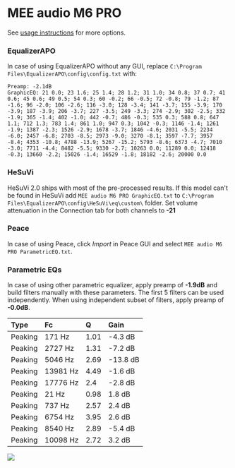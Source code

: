 # MEE audio M6 PRO
See [usage instructions](https://github.com/jaakkopasanen/AutoEq#usage) for more options.

### EqualizerAPO
In case of using EqualizerAPO without any GUI, replace `C:\Program Files\EqualizerAPO\config\config.txt`
with:
```
Preamp: -2.1dB
GraphicEQ: 21 0.0; 23 1.6; 25 1.4; 28 1.2; 31 1.0; 34 0.8; 37 0.7; 41 0.6; 45 0.6; 49 0.5; 54 0.3; 60 -0.2; 66 -0.5; 72 -0.8; 79 -1.2; 87 -1.6; 96 -2.0; 106 -2.6; 116 -3.0; 128 -3.4; 141 -3.7; 155 -3.9; 170 -3.9; 187 -3.9; 206 -3.7; 227 -3.5; 249 -3.3; 274 -2.9; 302 -2.5; 332 -1.9; 365 -1.4; 402 -1.0; 442 -0.7; 486 -0.3; 535 0.3; 588 0.8; 647 1.1; 712 1.3; 783 1.4; 861 1.0; 947 0.3; 1042 -0.3; 1146 -1.4; 1261 -1.9; 1387 -2.3; 1526 -2.9; 1678 -3.7; 1846 -4.6; 2031 -5.5; 2234 -6.0; 2457 -6.8; 2703 -8.5; 2973 -9.0; 3270 -8.1; 3597 -7.7; 3957 -8.4; 4353 -10.8; 4788 -13.9; 5267 -15.2; 5793 -8.6; 6373 -4.7; 7010 -3.0; 7711 -4.4; 8482 -5.5; 9330 -2.7; 10263 0.0; 11289 0.0; 12418 -0.3; 13660 -2.2; 15026 -1.4; 16529 -1.8; 18182 -2.6; 20000 0.0
```

### HeSuVi
HeSuVi 2.0 ships with most of the pre-processed results. If this model can't be found in HeSuVi add
`MEE audio M6 PRO GraphicEQ.txt` to `C:\Program Files\EqualizerAPO\config\HeSuVi\eq\custom\` folder.
Set volume attenuation in the Connection tab for both channels to **-21**

### Peace
In case of using Peace, click *Import* in Peace GUI and select `MEE audio M6 PRO ParametricEQ.txt`.

### Parametric EQs
In case of using other parametric equalizer, apply preamp of **-1.9dB** and build filters manually
with these parameters. The first 5 filters can be used independently.
When using independent subset of filters, apply preamp of **-0.0dB**.

| Type    | Fc       |    Q | Gain     |
|:--------|:---------|:-----|:---------|
| Peaking | 171 Hz   | 1.01 | -4.3 dB  |
| Peaking | 2727 Hz  | 1.31 | -7.2 dB  |
| Peaking | 5046 Hz  | 2.69 | -13.8 dB |
| Peaking | 13981 Hz | 4.49 | -1.6 dB  |
| Peaking | 17776 Hz | 2.4  | -2.8 dB  |
| Peaking | 21 Hz    | 0.98 | 1.8 dB   |
| Peaking | 737 Hz   | 2.57 | 2.4 dB   |
| Peaking | 6754 Hz  | 3.95 | 2.6 dB   |
| Peaking | 8540 Hz  | 2.89 | -5.4 dB  |
| Peaking | 10098 Hz | 2.72 | 3.2 dB   |

![](https://raw.githubusercontent.com/jaakkopasanen/AutoEq/master/results/rtings/avg/MEE%20audio%20M6%20PRO/MEE%20audio%20M6%20PRO.png)